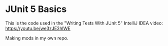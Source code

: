 # JUnit 5 Basics

This is the code used in the "Writing Tests With JUnit 5" IntelliJ IDEA video: https://youtu.be/we3zJE3hlWE

Making mods in my own repo.
